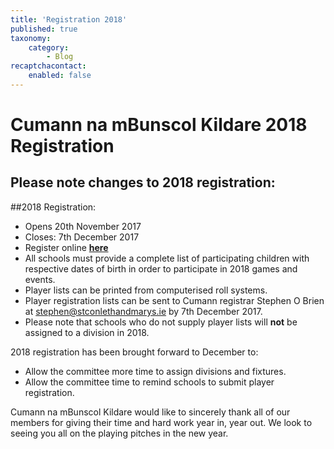 ```yaml
---
title: 'Registration 2018'
published: true
taxonomy:
    category:
        - Blog
recaptchacontact:
    enabled: false
---
```


# Cumann na mBunscol Kildare 2018 Registration 
## Please note changes to 2018 registration:

##2018 Registration: 
* Opens 20th November 2017
* Closes: 7th December 2017
* Register online **[here](https://goo.gl/forms/pHnygJ6LWnV5PBZ73)**
* All schools must provide a complete list of participating children with respective dates of birth in order to participate in 2018 games and events. 
* Player lists can be printed from computerised roll systems. 
* Player registration lists can be sent to Cumann registrar Stephen O Brien at stephen@stconlethandmarys.ie by 7th December 2017.
* Please note that schools who do not supply player lists will **not** be assigned to a division in 2018.

2018 registration has been brought forward to December to:
* Allow the committee more time to assign divisions and fixtures.
* Allow the committee time to remind schools to submit player registration.

<p>Cumann na mBunscol Kildare would like to sincerely thank all of our members for giving their time and hard work year in, year out. We look to seeing you all on the playing pitches in the new year.</p>






